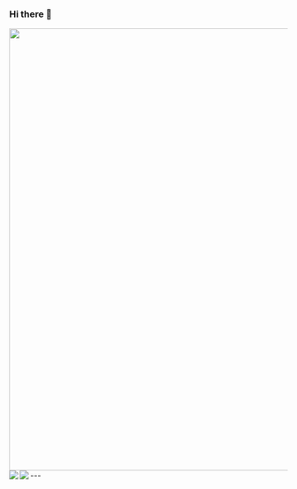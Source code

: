 ### Hi there 👋
<img width=800 src="https://github-profile-trophy.vercel.app/?username=yama-yeah&column=8&theme=gruvbox&no-frame=true"/>
---
<img align="left" src="https://github-readme-stats.vercel.app/api?username=yama-yeah&count_private=true&show_icons=true" />

<img align="left" src="https://github-readme-stats.vercel.app/api/top-langs/?username=yama-yeah" />


<!--
**yama-yeah/yama-yeah** is a ✨ _special_ ✨ repository because its `README.md` (this file) appears on your GitHub profile.

Here are some ideas to get you started:

- 🔭 I’m currently working on ...
- 🌱 I’m currently learning ...
- 👯 I’m looking to collaborate on ...
- 🤔 I’m looking for help with ...
- 💬 Ask me about ...
- 📫 How to reach me: ...
- 😄 Pronouns: ...
- ⚡ Fun fact: ...
-->
